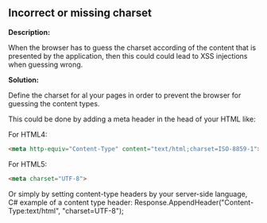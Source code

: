 
Incorrect or missing charset 
-------

**Description:**

When the browser has to guess the charset according of the content that is presented by 
the application, then this could could lead to XSS injections when guessing wrong.


**Solution:**

Define the charset for al your pages in order to prevent the browser for guessing 
the content types.

This could be done by adding a meta header in the head of your HTML like:

For HTML4:
```html
<meta http-equiv="Content-Type" content="text/html;charset=ISO-8859-1">
```
For HTML5:
```html
<meta charset="UTF-8"> 
```
Or simply by setting content-type headers by your server-side language,
C# example of a content type header:
Response.AppendHeader("Content-Type:text/html", "charset=UTF-8");

	
